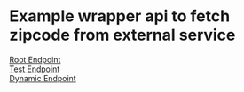 # Example wrapper api to fetch zipcode from external service

[Root Endpoint](https://liferay71.ddns.net/o/apiaijeh/apis)  
[Test Endpoint](https://liferay71.ddns.net/o/apiaijeh/apis/postcode/test)  
[Dynamic Endpoint](https://liferay71.ddns.net/o/apiaijeh/apis/postcode/address?postcode=2315SC&number=6)  


